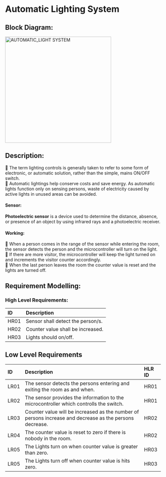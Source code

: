 # Automatic Lighting System

## Block Diagram:

<img width="343" alt="AUTOMATIC_LIGHT SYSTEM" src="https://user-images.githubusercontent.com/98833151/154864876-bacc4b9a-c38a-4450-a974-de043da691e2.png">

## Description:

:pushpin: The term lighting controls is generally taken to refer to some form of electronic, or automatic solution, rather than the simple, mains ON/OFF switch.</br>
:pushpin: Automatic lightings help conserve costs and save energy. As automatic lights function only on sensing persons, waste of electricity caused by active lights in unused areas can be avoided.</br>

#### Sensor:

**Photoelectric sensor** is a device used to determine the distance, absence, or presence of an object by using infrared rays and a photoelectric receiver.

#### Working: 

:small_orange_diamond: When a person comes in the range of the sensor while entering the room, the sensor detects the person and the microcontroller will turn on the light.</br>
:small_orange_diamond: If there are more visitor, the microcontroller will keep the light turned on and increments the visitor counter accordingly.</br>
:small_orange_diamond: When the last person leaves the room the counter value is reset and the lights are turned off.</br>

## Requirement Modelling:

### High Level Requirements:

|ID|Description|
|:---|:---|
|HR01|Sensor shall detect the person/s.|
|HR02|Counter value shall be increased.|
|HR03|Lights should on/off.|

## Low Level Requirements

|ID|Description|HLR ID|
|:---|:---|:---|
|LR01|The sensor detects the persons entering and exiting the room as and when.|HR01|
|LR02|The sensor provides the information to the microcontroller which controlls the switch.|HR01|
|LR03|Counter value will be increased as the number of persons increase and decrease as the persons decrease.|HR02|
|LR04|The counter value is reset to zero if there is nobody in the room.|HR02|
|LR05|The Lights turn on when counter value is greater than zero.|HR03|
|LR05|The Lights turn off when counter value is hits zero.|HR03|
